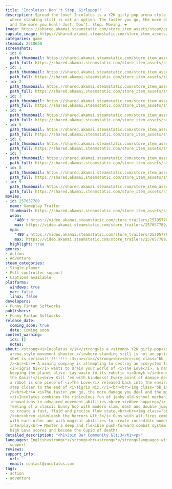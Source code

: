 ```yaml
---
title: 'Incolatus: Don''t Stop, Girlypop!'
description: Spread the love! Incolatus is a Y2K girly-pop arena-style movement shooter
  where standing still is not an option. The faster you go, the more damage you deal
  and the more you heal! Just. Don’t. Stop. Moving. ❤
image: https://shared.akamai.steamstatic.com/store_item_assets/steam/apps/2610650/header.jpg?t=1732688882
capsule_image: https://shared.akamai.steamstatic.com/store_item_assets/steam/apps/2610650/capsule_231x87.jpg?t=1732688882
categories: game
steamid: 2610650
screenshots:
- id: 0
  path_thumbnail: https://shared.akamai.steamstatic.com/store_item_assets/steam/apps/2610650/ss_39cdb152eecebb882700b2e7a95d4943e0e4381a.600x338.jpg?t=1732688882
  path_full: https://shared.akamai.steamstatic.com/store_item_assets/steam/apps/2610650/ss_39cdb152eecebb882700b2e7a95d4943e0e4381a.1920x1080.jpg?t=1732688882
- id: 1
  path_thumbnail: https://shared.akamai.steamstatic.com/store_item_assets/steam/apps/2610650/ss_7a2ecb0766960ba37cf024476638de051b58b28d.600x338.jpg?t=1732688882
  path_full: https://shared.akamai.steamstatic.com/store_item_assets/steam/apps/2610650/ss_7a2ecb0766960ba37cf024476638de051b58b28d.1920x1080.jpg?t=1732688882
- id: 2
  path_thumbnail: https://shared.akamai.steamstatic.com/store_item_assets/steam/apps/2610650/ss_7f95626b92ee08b7ea846a156fa8a62a751aa98d.600x338.jpg?t=1732688882
  path_full: https://shared.akamai.steamstatic.com/store_item_assets/steam/apps/2610650/ss_7f95626b92ee08b7ea846a156fa8a62a751aa98d.1920x1080.jpg?t=1732688882
- id: 3
  path_thumbnail: https://shared.akamai.steamstatic.com/store_item_assets/steam/apps/2610650/ss_5e01962128b8256909eeb6e050a579afd6842025.600x338.jpg?t=1732688882
  path_full: https://shared.akamai.steamstatic.com/store_item_assets/steam/apps/2610650/ss_5e01962128b8256909eeb6e050a579afd6842025.1920x1080.jpg?t=1732688882
- id: 4
  path_thumbnail: https://shared.akamai.steamstatic.com/store_item_assets/steam/apps/2610650/ss_fdaee89bd3b2cbb07c804a1896e1af72b3f65618.600x338.jpg?t=1732688882
  path_full: https://shared.akamai.steamstatic.com/store_item_assets/steam/apps/2610650/ss_fdaee89bd3b2cbb07c804a1896e1af72b3f65618.1920x1080.jpg?t=1732688882
- id: 5
  path_thumbnail: https://shared.akamai.steamstatic.com/store_item_assets/steam/apps/2610650/ss_e9073e7ace14a9ba9fe5a516dbbe693d1d012881.600x338.jpg?t=1732688882
  path_full: https://shared.akamai.steamstatic.com/store_item_assets/steam/apps/2610650/ss_e9073e7ace14a9ba9fe5a516dbbe693d1d012881.1920x1080.jpg?t=1732688882
- id: 6
  path_thumbnail: https://shared.akamai.steamstatic.com/store_item_assets/steam/apps/2610650/ss_7abc141e96b273dc0e655af12d96e9003f064bca.600x338.jpg?t=1732688882
  path_full: https://shared.akamai.steamstatic.com/store_item_assets/steam/apps/2610650/ss_7abc141e96b273dc0e655af12d96e9003f064bca.1920x1080.jpg?t=1732688882
- id: 7
  path_thumbnail: https://shared.akamai.steamstatic.com/store_item_assets/steam/apps/2610650/ss_1a67d884c3d29f66754080253722a317ca3ed221.600x338.jpg?t=1732688882
  path_full: https://shared.akamai.steamstatic.com/store_item_assets/steam/apps/2610650/ss_1a67d884c3d29f66754080253722a317ca3ed221.1920x1080.jpg?t=1732688882
- id: 8
  path_thumbnail: https://shared.akamai.steamstatic.com/store_item_assets/steam/apps/2610650/ss_57598800e62b3d556372066f6d623d65ac847d72.600x338.jpg?t=1732688882
  path_full: https://shared.akamai.steamstatic.com/store_item_assets/steam/apps/2610650/ss_57598800e62b3d556372066f6d623d65ac847d72.1920x1080.jpg?t=1732688882
- id: 9
  path_thumbnail: https://shared.akamai.steamstatic.com/store_item_assets/steam/apps/2610650/ss_3135aad3ec7a840fd9f18517a96f24779303d2d3.600x338.jpg?t=1732688882
  path_full: https://shared.akamai.steamstatic.com/store_item_assets/steam/apps/2610650/ss_3135aad3ec7a840fd9f18517a96f24779303d2d3.1920x1080.jpg?t=1732688882
movies:
- id: 257057789
  name: Gameplay Trailer
  thumbnail: https://shared.akamai.steamstatic.com/store_item_assets/steam/apps/257057789/movie.293x165.jpg?t=1727145550
  webm:
    '480': https://video.akamai.steamstatic.com/store_trailers/257057789/movie480_vp9.webm?t=1727145550
    max: https://video.akamai.steamstatic.com/store_trailers/257057789/movie_max_vp9.webm?t=1727145550
  mp4:
    '480': https://video.akamai.steamstatic.com/store_trailers/257057789/movie480.mp4?t=1727145550
    max: https://video.akamai.steamstatic.com/store_trailers/257057789/movie_max.mp4?t=1727145550
  highlight: true
genres:
- Action
- Adventure
steam_categories:
- Single-player
- Full controller support
- Captions available
platforms:
  windows: true
  mac: false
  linux: false
developers:
- Funny Fintan Softworks
publishers:
- Funny Fintan Softworks
release_date:
  coming_soon: true
  date: Coming soon
content_warning:
  ids: []
  notes:
about: <strong><i>Incolatus </i></strong>is a <strong> Y2K girly-pop</strong> <i>
  arena-style movement shooter </i>where standing still is not an option! <strong><i><u>This
  sh❤t is serious!!!!!!!!!! :3</u></i></strong><br><br><img class="bb_img" src="https://shared.akamai.steamstatic.com/store_item_assets/steam/apps/2610650/extras/2.gif?t=1732688882"
  /><br><br>❤ A mining company is attempting to destroy an ecosystem for profit. <u>Shocker!</u>
  <i>Tigris Nix</i> wants to drain your world of <i>The Love</i>, a natural force
  keeping the planet alive. Lay waste to its robotic <i>Ormyk </i>drones to heal<i>
  the Oasis!</i><br>❤ Kill ‘em with kindness! Every point of damage dealt against
  a robot is one piece of <i>The Love</i> released back into the environment and one
  step closer to the end of <i>Tigris Nix.</i><br><br><img class="bb_img" src="https://shared.akamai.steamstatic.com/store_item_assets/steam/apps/2610650/extras/1.gif?t=1732688882"
  /><br><br>❤ <i>The faster you go, the more damage you deal and the more you heal!
  </i>Incolatus combines the ridiculous fun of janky old-school mechanics with contemporary
  innovations in advanced movement abilities.<br>❤ <i>Wave hopping</i> combines the
  feeling of a classic bunny hop with modern slam, dash and double jump mechanics
  to create a fast, fluid and precise flow state.<br><br><img class="bb_img" src="https://shared.akamai.steamstatic.com/store_item_assets/steam/apps/2610650/extras/3.gif?t=1732688882"
  /><br><br>❤ <i>Unleash the horrors &lt;3</i> Guns with alt-fires combine symbiotically
  with each other and with magical abilities to create incredible moments of complex
  interplay<br>❤ Master a deep and flexible push-forward combat system to generate
  high Love scores and become the Cupid of death!
detailed_description: "<h1>Join Our Community &lt;3</h1><p>"
languages: English<strong>*</strong><br><strong>*</strong>languages with full audio
  support
reviews:
support_info:
  url: ''
  email: contact@incolatus.com
tags:
- action
- adventure
---
```


